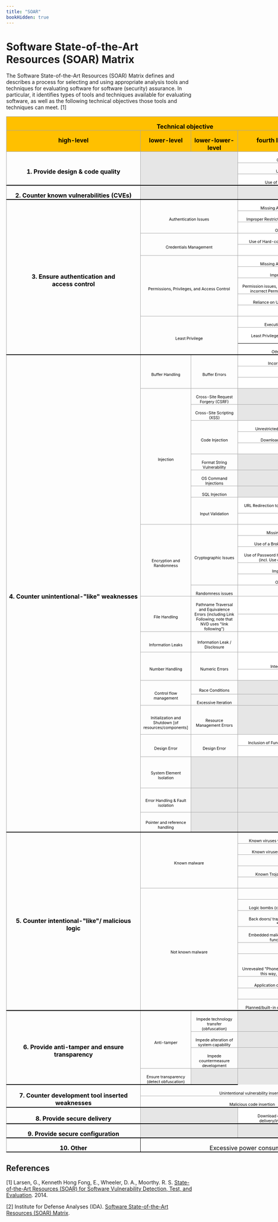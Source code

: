 ```yaml
---
title: "SOAR"
bookHidden: true
---
```

# Software State-of-the-Art Resources (SOAR) Matrix

The Software State-of-the-Art Resources (SOAR) Matrix defines and describes a process for selecting and using appropriate analysis tools and techniques for evaluating software for software (security) assurance. In particular, it identifies types of tools and techniques available for evaluating software, as well as the following technical objectives those tools and techniques can meet. [1]

<div align="center">
        <table class="table table-responsive" style="width:562.35pt;margin-left:-.25pt;border-collapse:collapse">
          <tr style="height:10.75pt">
            <td width=750 colspan=4 valign=top style="width:562.35pt;border:solid #A6A6A6 1.0pt;
border-right:solid windowtext 1.5pt;background:#FFC000;padding:0in 5.4pt 0in 5.4pt;
height:10.75pt">
              <p class=MsoNormal align=center style="margin-bottom:0in;margin-bottom:.0001pt;
text-align:center;line-height:normal"><b><span style="color:black">Technical
                    objective</span></b></p>
            </td>
          </tr>
          <tr style="height:32.35pt">
            <td width=180 valign=top style="width:134.85pt;border:solid #A6A6A6 1.0pt;
border-top:none;background:#FFC000;padding:0in 5.4pt 0in 5.4pt;height:32.35pt">
              <p class=MsoNormal align=center style="margin-bottom:0in;margin-bottom:.0001pt;
text-align:center;line-height:normal"><b><span style="color:black">high-level</span></b></p>
            </td>
            <td width=84 valign=top style="width:63.0pt;border-top:none;border-left:none;
border-bottom:solid #A6A6A6 1.0pt;border-right:solid #A6A6A6 1.0pt;
background:#FFC000;padding:0in 5.4pt 0in 5.4pt;height:32.35pt">
              <p class=MsoNormal align=center style="margin-bottom:0in;margin-bottom:.0001pt;
text-align:center;line-height:normal"><b><span style="color:black">lower-level</span></b></p>
            </td>
            <td width=162 valign=top style="width:121.5pt;border-top:none;border-left:
none;border-bottom:solid #A6A6A6 1.0pt;border-right:solid #A6A6A6 1.0pt;
background:#FFC000;padding:0in 5.4pt 0in 5.4pt;height:32.35pt">
              <p class=MsoNormal align=center style="margin-bottom:0in;margin-bottom:.0001pt;
text-align:center;line-height:normal"><b><span style="color:black">lower-lower-level</span></b></p>
            </td>
            <td width=324 valign=top style="width:243.0pt;border-top:none;border-left:
none;border-bottom:solid #A6A6A6 1.0pt;border-right:solid windowtext 1.5pt;
background:#FFC000;padding:0in 5.4pt 0in 5.4pt;height:32.35pt">
              <p class=MsoNormal align=center style="margin-bottom:0in;margin-bottom:.0001pt;
text-align:center;line-height:normal"><b><span style="color:black">fourth
                    level, based on specific weaknesses)</span></b></p>
            </td>
          </tr>
          <tr style="height:2.5pt">
            <td width=180 rowspan=3 style="width:134.85pt;border-top:none;border-left:
solid #A6A6A6 1.0pt;border-bottom:solid black 1.5pt;border-right:solid #A6A6A6 1.0pt;
padding:0in 5.4pt 0in 5.4pt;height:2.5pt">
              <p class=MsoNormal align=center style="margin-bottom:0in;margin-bottom:.0001pt;
text-align:center;line-height:normal"><b><span style="color:black">1. Provide
                    design &amp; code quality</span></b></p>
            </td>
            <td width=246 colspan=2 rowspan=3 style="width:184.5pt;border-top:none;
border-left:none;border-bottom:solid black 1.5pt;border-right:solid #A6A6A6 1.0pt;
background:#E6E6E6;padding:0in 5.4pt 0in 5.4pt;height:2.5pt"></td>
            <td width=324 valign=bottom style="width:243.0pt;border-top:none;border-left:
none;border-bottom:solid #A6A6A6 1.0pt;border-right:solid windowtext 1.5pt;
background:white;padding:0in 5.4pt 0in 5.4pt;height:2.5pt">
              <p class=MsoNormal align=center style="margin-bottom:0in;margin-bottom:.0001pt;
text-align:center;line-height:normal"><span style="font-size:8.0pt;
color:black">General: Failure to adhere</span></p>
            </td>
          </tr>
          <tr style="height:6.15pt">
            <td width=324 valign=bottom style="width:243.0pt;border-top:none;border-left:
none;border-bottom:solid #A6A6A6 1.0pt;border-right:solid windowtext 1.5pt;
padding:0in 5.4pt 0in 5.4pt;height:6.15pt">
              <p class=MsoNormal align=center style="margin-bottom:0in;margin-bottom:.0001pt;
text-align:center;line-height:normal"><span style="font-size:8.0pt;
color:black">Use of Obsolete Functions</span></p>
            </td>
          </tr>
          <tr style="height:2.5pt">
            <td width=324 valign=bottom style="width:243.0pt;border-top:none;border-left:
none;border-bottom:solid windowtext 1.5pt;border-right:solid windowtext 1.5pt;
background:white;padding:0in 5.4pt 0in 5.4pt;height:2.5pt">
              <p class=MsoNormal align=center style="margin-bottom:0in;margin-bottom:.0001pt;
text-align:center;line-height:normal"><span style="font-size:8.0pt;
color:black">Use of Potentially Dangerous Function</span></p>
            </td>
          </tr>
          <tr style="height:10.65pt">
            <td width=180 style="width:134.85pt;border-top:none;border-left:solid #A6A6A6 1.0pt;
border-bottom:solid windowtext 1.5pt;border-right:solid #A6A6A6 1.0pt;
padding:0in 5.4pt 0in 5.4pt;height:10.65pt">
              <p class=MsoNormal align=center style="margin-bottom:0in;margin-bottom:.0001pt;
text-align:center;line-height:normal"><b><span style="color:black">2. Counter
                    known vulnerabilities (CVEs)</span></b></p>
            </td>
            <td width=246 nowrap colspan=2 valign=bottom style="width:184.5pt;border-top:
none;border-left:none;border-bottom:solid windowtext 1.5pt;border-right:solid #A6A6A6 1.0pt;
background:#E6E6E6;padding:0in 5.4pt 0in 5.4pt;height:10.65pt"></td>
            <td width=324 valign=bottom style="width:243.0pt;border-top:none;border-left:
none;border-bottom:solid windowtext 1.5pt;border-right:solid windowtext 1.5pt;
background:#E6E6E6;padding:0in 5.4pt 0in 5.4pt;height:10.65pt"></td>
          </tr>
          <tr style="height:2.5pt">
            <td width=180 rowspan=13 style="width:134.85pt;border-top:none;border-left:
solid #A6A6A6 1.0pt;border-bottom:solid black 1.5pt;border-right:solid #A6A6A6 1.0pt;
padding:0in 5.4pt 0in 5.4pt;height:2.5pt">
              <p class=MsoNormal align=center style="margin-bottom:0in;margin-bottom:.0001pt;
text-align:center;line-height:normal"><b><span style="color:black">3. Ensure
                    authentication and<br>
                    access control</span></b></p>
            </td>
            <td width=246 colspan=2 rowspan=3 style="width:184.5pt;border-top:none;
border-left:none;border-bottom:solid #A6A6A6 1.0pt;border-right:solid #A6A6A6 1.0pt;
padding:0in 5.4pt 0in 5.4pt;height:2.5pt">
              <p class=MsoNormal align=center style="margin-bottom:0in;margin-bottom:.0001pt;
text-align:center;line-height:normal"><span style="font-size:8.0pt;
color:black">Authentication Issues</span></p>
            </td>
            <td width=324 valign=bottom style="width:243.0pt;border-top:none;border-left:
none;border-bottom:solid #A6A6A6 1.0pt;border-right:solid windowtext 1.5pt;
background:white;padding:0in 5.4pt 0in 5.4pt;height:2.5pt">
              <p class=MsoNormal align=center style="margin-bottom:0in;margin-bottom:.0001pt;
text-align:center;line-height:normal"><span style="font-size:8.0pt;
color:black">Missing Authentication for Critical Function</span></p>
            </td>
          </tr>
          <tr style="height:6.6pt">
            <td width=324 valign=bottom style="width:243.0pt;border-top:none;border-left:
none;border-bottom:solid #A6A6A6 1.0pt;border-right:solid windowtext 1.5pt;
background:white;padding:0in 5.4pt 0in 5.4pt;height:6.6pt">
              <p class=MsoNormal align=center style="margin-bottom:0in;margin-bottom:.0001pt;
text-align:center;line-height:normal"><span style="font-size:8.0pt;
color:black">Improper Restriction of Excessive Authentication Attempts</span></p>
            </td>
          </tr>
          <tr style="height:2.5pt">
            <td width=324 valign=bottom style="width:243.0pt;border-top:none;border-left:
none;border-bottom:solid #A6A6A6 1.0pt;border-right:solid windowtext 1.5pt;
background:white;padding:0in 5.4pt 0in 5.4pt;height:2.5pt">
              <p class=MsoNormal align=center style="margin-bottom:0in;margin-bottom:.0001pt;
text-align:center;line-height:normal"><span style="font-size:8.0pt;
color:black">Other authentication issues</span></p>
            </td>
          </tr>
          <tr style="height:7.5pt">
            <td width=246 colspan=2 rowspan=2 style="width:184.5pt;border-top:none;
border-left:none;border-bottom:solid #A6A6A6 1.0pt;border-right:solid #A6A6A6 1.0pt;
padding:0in 5.4pt 0in 5.4pt;height:7.5pt">
              <p class=MsoNormal align=center style="margin-bottom:0in;margin-bottom:.0001pt;
text-align:center;line-height:normal"><span style="font-size:8.0pt;
color:black">Credentials Management</span></p>
            </td>
            <td width=324 valign=bottom style="width:243.0pt;border-top:none;border-left:
none;border-bottom:solid #A6A6A6 1.0pt;border-right:solid windowtext 1.5pt;
background:white;padding:0in 5.4pt 0in 5.4pt;height:7.5pt">
              <p class=MsoNormal align=center style="margin-bottom:0in;margin-bottom:.0001pt;
text-align:center;line-height:normal"><span style="font-size:8.0pt;
color:black">Use of Hard-coded Credentials (Not put in maliciously)</span></p>
            </td>
          </tr>
          <tr style="height:9.75pt">
            <td width=324 valign=bottom style="width:243.0pt;border-top:none;border-left:
none;border-bottom:solid #A6A6A6 1.0pt;border-right:solid windowtext 1.5pt;
background:white;padding:0in 5.4pt 0in 5.4pt;height:9.75pt">
              <p class=MsoNormal align=center style="margin-bottom:0in;margin-bottom:.0001pt;
text-align:center;line-height:normal"><span style="font-size:8.0pt;
color:black">Other credential issues</span></p>
            </td>
          </tr>
          <tr style="height:3.0pt">
            <td width=246 colspan=2 rowspan=5 style="width:184.5pt;border-top:none;
border-left:none;border-bottom:solid #A6A6A6 1.0pt;border-right:solid #A6A6A6 1.0pt;
padding:0in 5.4pt 0in 5.4pt;height:3.0pt">
              <p class=MsoNormal align=center style="margin-bottom:0in;margin-bottom:.0001pt;
text-align:center;line-height:normal"><span style="font-size:8.0pt;
color:black">Permissions, Privileges, and Access Control</span></p>
            </td>
            <td width=324 valign=bottom style="width:243.0pt;border-top:none;border-left:
none;border-bottom:solid #A6A6A6 1.0pt;border-right:solid windowtext 1.5pt;
background:white;padding:0in 5.4pt 0in 5.4pt;height:3.0pt">
              <p class=MsoNormal align=center style="margin-bottom:0in;margin-bottom:.0001pt;
text-align:center;line-height:normal"><span style="font-size:8.0pt;
color:black">Missing Authorization {Also - design issue}</span></p>
            </td>
          </tr>
          <tr style="height:2.5pt">
            <td width=324 valign=bottom style="width:243.0pt;border-top:none;border-left:
none;border-bottom:solid #A6A6A6 1.0pt;border-right:solid windowtext 1.5pt;
background:white;padding:0in 5.4pt 0in 5.4pt;height:2.5pt">
              <p class=MsoNormal align=center style="margin-bottom:0in;margin-bottom:.0001pt;
text-align:center;line-height:normal"><span style="font-size:8.0pt;
color:black">Improper/Incorrect Authorization</span></p>
            </td>
          </tr>
          <tr style="height:7.5pt">
            <td width=324 valign=bottom style="width:243.0pt;border-top:none;border-left:
none;border-bottom:solid #A6A6A6 1.0pt;border-right:solid windowtext 1.5pt;
background:white;padding:0in 5.4pt 0in 5.4pt;height:7.5pt">
              <p class=MsoNormal align=center style="margin-bottom:0in;margin-bottom:.0001pt;
text-align:center;line-height:normal"><span style="font-size:8.0pt;
color:black">Permission issues, including incorrect default permissions and
                  incorrect Permission Assignment for Critical Resource</span></p>
            </td>
          </tr>
          <tr style="height:2.5pt">
            <td width=324 valign=bottom style="width:243.0pt;border-top:none;border-left:
none;border-bottom:solid #A6A6A6 1.0pt;border-right:solid windowtext 1.5pt;
background:white;padding:0in 5.4pt 0in 5.4pt;height:2.5pt">
              <p class=MsoNormal align=center style="margin-bottom:0in;margin-bottom:.0001pt;
text-align:center;line-height:normal"><span style="font-size:8.0pt;
color:black">Reliance on Untrusted Inputs in a Security Decision</span></p>
            </td>
          </tr>
          <tr style="height:2.5pt">
            <td width=324 valign=bottom style="width:243.0pt;border-top:none;border-left:
none;border-bottom:solid #A6A6A6 1.0pt;border-right:solid windowtext 1.5pt;
background:white;padding:0in 5.4pt 0in 5.4pt;height:2.5pt">
              <p class=MsoNormal align=center style="margin-bottom:0in;margin-bottom:.0001pt;
text-align:center;line-height:normal"><span style="font-size:8.0pt;
color:black">Other failure to enforce</span></p>
            </td>
          </tr>
          <tr style="height:4.35pt">
            <td width=246 colspan=2 rowspan=3 style="width:184.5pt;border-top:none;
border-left:none;border-bottom:solid black 1.5pt;border-right:solid #A6A6A6 1.0pt;
padding:0in 5.4pt 0in 5.4pt;height:4.35pt">
              <p class=MsoNormal align=center style="margin-bottom:0in;margin-bottom:.0001pt;
text-align:center;line-height:normal"><span style="font-size:8.0pt;
color:black">Least Privilege</span></p>
            </td>
            <td width=324 valign=bottom style="width:243.0pt;border-top:none;border-left:
none;border-bottom:solid #A6A6A6 1.0pt;border-right:solid windowtext 1.5pt;
background:white;padding:0in 5.4pt 0in 5.4pt;height:4.35pt">
              <p class=MsoNormal align=center style="margin-bottom:0in;margin-bottom:.0001pt;
text-align:center;line-height:normal"><span style="font-size:8.0pt;
color:black">Execution with Unnecessary Privileges</span></p>
            </td>
          </tr>
          <tr style="height:6.15pt">
            <td width=324 valign=bottom style="width:243.0pt;border-top:none;border-left:
none;border-bottom:solid windowtext 1.0pt;border-right:solid windowtext 1.5pt;
background:white;padding:0in 5.4pt 0in 5.4pt;height:6.15pt">
              <p class=MsoNormal align=center style="margin-bottom:0in;margin-bottom:.0001pt;
text-align:center;line-height:normal"><span style="font-size:8.0pt;
color:black">Least Privilege violation [in implementation, including
                  grandfathering]</span></p>
            </td>
          </tr>
          <tr style="height:12.0pt">
            <td width=324 valign=bottom style="width:243.0pt;border-top:none;border-left:
none;border-bottom:solid windowtext 1.5pt;border-right:solid windowtext 1.5pt;
background:white;padding:0in 5.4pt 0in 5.4pt;height:12.0pt">
              <p class=MsoNormal align=center style="margin-bottom:0in;margin-bottom:.0001pt;
text-align:center;line-height:normal"><span style="font-size:8.0pt;
color:black">Other privilege/sandbox issues</span></p>
            </td>
          </tr>
          <tr style="height:12.9pt">
            <td width=180 nowrap rowspan=32 style="width:134.85pt;border-top:none;
border-left:solid #A6A6A6 1.0pt;border-bottom:solid black 1.5pt;border-right:
solid #A6A6A6 1.0pt;padding:0in 5.4pt 0in 5.4pt;height:12.9pt">
              <p class=MsoNormal align=center style="margin-bottom:0in;margin-bottom:.0001pt;
text-align:center;line-height:normal"><b><span style="color:black">4. Counter
                    unintentional-"like" weaknesses</span></b></p>
            </td>
            <td width=84 rowspan=3 style="width:63.0pt;border-top:none;border-left:none;
border-bottom:solid #A6A6A6 1.0pt;border-right:solid #A6A6A6 1.0pt;
padding:0in 5.4pt 0in 5.4pt;height:12.9pt">
              <p class=MsoNormal align=center style="margin-bottom:0in;margin-bottom:.0001pt;
text-align:center;line-height:normal"><span style="font-size:8.0pt;
color:black">Buffer Handling</span></p>
            </td>
            <td width=162 rowspan=3 style="width:121.5pt;border-top:none;border-left:
none;border-bottom:solid #A6A6A6 1.0pt;border-right:solid #A6A6A6 1.0pt;
padding:0in 5.4pt 0in 5.4pt;height:12.9pt">
              <p class=MsoNormal align=center style="margin-bottom:0in;margin-bottom:.0001pt;
text-align:center;line-height:normal"><span style="font-size:8.0pt;
color:black">Buffer Errors</span></p>
            </td>
            <td width=324 valign=bottom style="width:243.0pt;border-top:none;border-left:
none;border-bottom:solid #A6A6A6 1.0pt;border-right:solid windowtext 1.5pt;
background:white;padding:0in 5.4pt 0in 5.4pt;height:12.9pt">
              <p class=MsoNormal align=center style="margin-bottom:0in;margin-bottom:.0001pt;
text-align:center;line-height:normal"><span style="font-size:8.0pt;
color:black">Incorrect Calculation of Buffer Size</span></p>
            </td>
          </tr>
          <tr style="height:12.0pt">
            <td width=324 valign=bottom style="width:243.0pt;border-top:none;border-left:
none;border-bottom:solid #A6A6A6 1.0pt;border-right:solid windowtext 1.5pt;
background:white;padding:0in 5.4pt 0in 5.4pt;height:12.0pt">
              <p class=MsoNormal align=center style="margin-bottom:0in;margin-bottom:.0001pt;
text-align:center;line-height:normal"><span style="font-size:8.0pt;
color:black">Classic Buffer Overflow</span></p>
            </td>
          </tr>
          <tr style="height:7.5pt">
            <td width=324 valign=bottom style="width:243.0pt;border-top:none;border-left:
none;border-bottom:solid #A6A6A6 1.0pt;border-right:solid windowtext 1.5pt;
background:white;padding:0in 5.4pt 0in 5.4pt;height:7.5pt">
              <p class=MsoNormal align=center style="margin-bottom:0in;margin-bottom:.0001pt;
text-align:center;line-height:normal"><span style="font-size:8.0pt;
color:black">Other</span></p>
            </td>
          </tr>
          <tr style="height:7.5pt">
            <td width=84 rowspan=10 style="width:63.0pt;border-top:none;border-left:none;
border-bottom:solid #A6A6A6 1.0pt;border-right:solid #A6A6A6 1.0pt;
padding:0in 5.4pt 0in 5.4pt;height:7.5pt">
              <p class=MsoNormal align=center style="margin-bottom:0in;margin-bottom:.0001pt;
text-align:center;line-height:normal"><span style="font-size:8.0pt;
color:black">Injection</span></p>
            </td>
            <td width=162 style="width:121.5pt;border-top:none;border-left:none;
border-bottom:solid #A6A6A6 1.0pt;border-right:solid #A6A6A6 1.0pt;
padding:0in 5.4pt 0in 5.4pt;height:7.5pt">
              <p class=MsoNormal align=center style="margin-bottom:0in;margin-bottom:.0001pt;
text-align:center;line-height:normal"><span style="font-size:8.0pt;
color:black">Cross-Site Request Forgery (CSRF)</span></p>
            </td>
            <td width=324 valign=bottom style="width:243.0pt;border-top:none;border-left:
none;border-bottom:solid #A6A6A6 1.0pt;border-right:solid windowtext 1.5pt;
background:#E6E6E6;padding:0in 5.4pt 0in 5.4pt;height:7.5pt"></td>
          </tr>
          <tr style="height:2.5pt">
            <td width=162 style="width:121.5pt;border-top:none;border-left:none;
border-bottom:solid #A6A6A6 1.0pt;border-right:solid #A6A6A6 1.0pt;
padding:0in 5.4pt 0in 5.4pt;height:2.5pt">
              <p class=MsoNormal align=center style="margin-bottom:0in;margin-bottom:.0001pt;
text-align:center;line-height:normal"><span style="font-size:8.0pt;
color:black">Cross-Site Scripting (XSS)</span></p>
            </td>
            <td width=324 valign=bottom style="width:243.0pt;border-top:none;border-left:
none;border-bottom:solid #A6A6A6 1.0pt;border-right:solid windowtext 1.5pt;
background:#E6E6E6;padding:0in 5.4pt 0in 5.4pt;height:2.5pt"></td>
          </tr>
          <tr style="height:2.5pt">
            <td width=162 rowspan=3 style="width:121.5pt;border-top:none;border-left:
none;border-bottom:solid #A6A6A6 1.0pt;border-right:solid #A6A6A6 1.0pt;
padding:0in 5.4pt 0in 5.4pt;height:2.5pt">
              <p class=MsoNormal align=center style="margin-bottom:0in;margin-bottom:.0001pt;
text-align:center;line-height:normal"><span style="font-size:8.0pt;
color:black">Code Injection</span></p>
            </td>
            <td width=324 valign=bottom style="width:243.0pt;border-top:none;border-left:
none;border-bottom:solid #A6A6A6 1.0pt;border-right:solid windowtext 1.5pt;
background:white;padding:0in 5.4pt 0in 5.4pt;height:2.5pt">
              <p class=MsoNormal align=center style="margin-bottom:0in;margin-bottom:.0001pt;
text-align:center;line-height:normal"><span style="font-size:8.0pt;
color:black">Unrestricted Upload of File with Dangerous Type</span></p>
            </td>
          </tr>
          <tr style="height:12.0pt">
            <td width=324 valign=bottom style="width:243.0pt;border-top:none;border-left:
none;border-bottom:solid #A6A6A6 1.0pt;border-right:solid windowtext 1.5pt;
background:white;padding:0in 5.4pt 0in 5.4pt;height:12.0pt">
              <p class=MsoNormal align=center style="margin-bottom:0in;margin-bottom:.0001pt;
text-align:center;line-height:normal"><span style="font-size:8.0pt;
color:black">Download of Code Without Integrity Check</span></p>
            </td>
          </tr>
          <tr style="height:2.5pt">
            <td width=324 valign=bottom style="width:243.0pt;border-top:none;border-left:
none;border-bottom:solid #A6A6A6 1.0pt;border-right:solid windowtext 1.5pt;
background:white;padding:0in 5.4pt 0in 5.4pt;height:2.5pt">
              <p class=MsoNormal align=center style="margin-bottom:0in;margin-bottom:.0001pt;
text-align:center;line-height:normal"><span style="font-size:8.0pt;
color:black">Other code injection</span></p>
            </td>
          </tr>
          <tr style="height:2.5pt">
            <td width=162 style="width:121.5pt;border-top:none;border-left:none;
border-bottom:solid #A6A6A6 1.0pt;border-right:solid #A6A6A6 1.0pt;
padding:0in 5.4pt 0in 5.4pt;height:2.5pt">
              <p class=MsoNormal align=center style="margin-bottom:0in;margin-bottom:.0001pt;
text-align:center;line-height:normal"><span style="font-size:8.0pt;
color:black">Format String Vulnerability</span></p>
            </td>
            <td width=324 valign=bottom style="width:243.0pt;border-top:none;border-left:
none;border-bottom:solid #A6A6A6 1.0pt;border-right:solid windowtext 1.5pt;
background:#E6E6E6;padding:0in 5.4pt 0in 5.4pt;height:2.5pt"></td>
          </tr>
          <tr style="height:2.5pt">
            <td width=162 style="width:121.5pt;border-top:none;border-left:none;
border-bottom:solid #A6A6A6 1.0pt;border-right:solid #A6A6A6 1.0pt;
padding:0in 5.4pt 0in 5.4pt;height:2.5pt">
              <p class=MsoNormal align=center style="margin-bottom:0in;margin-bottom:.0001pt;
text-align:center;line-height:normal"><span style="font-size:8.0pt;
color:black">OS Command Injections</span></p>
            </td>
            <td width=324 valign=bottom style="width:243.0pt;border-top:none;border-left:
none;border-bottom:solid #A6A6A6 1.0pt;border-right:solid windowtext 1.5pt;
background:#E6E6E6;padding:0in 5.4pt 0in 5.4pt;height:2.5pt"></td>
          </tr>
          <tr style="height:2.5pt">
            <td width=162 style="width:121.5pt;border-top:none;border-left:none;
border-bottom:solid #A6A6A6 1.0pt;border-right:solid #A6A6A6 1.0pt;
padding:0in 5.4pt 0in 5.4pt;height:2.5pt">
              <p class=MsoNormal align=center style="margin-bottom:0in;margin-bottom:.0001pt;
text-align:center;line-height:normal"><span style="font-size:8.0pt;
color:black">SQL Injection</span></p>
            </td>
            <td width=324 valign=bottom style="width:243.0pt;border-top:none;border-left:
none;border-bottom:solid #A6A6A6 1.0pt;border-right:solid windowtext 1.5pt;
background:#E6E6E6;padding:0in 5.4pt 0in 5.4pt;height:2.5pt"></td>
          </tr>
          <tr style="height:7.5pt">
            <td width=162 rowspan=2 style="width:121.5pt;border-top:none;border-left:
none;border-bottom:solid #A6A6A6 1.0pt;border-right:solid #A6A6A6 1.0pt;
padding:0in 5.4pt 0in 5.4pt;height:7.5pt">
              <p class=MsoNormal align=center style="margin-bottom:0in;margin-bottom:.0001pt;
text-align:center;line-height:normal"><span style="font-size:8.0pt;
color:black">Input Validation</span></p>
            </td>
            <td width=324 valign=bottom style="width:243.0pt;border-top:none;border-left:
none;border-bottom:solid #A6A6A6 1.0pt;border-right:solid windowtext 1.5pt;
background:white;padding:0in 5.4pt 0in 5.4pt;height:7.5pt">
              <p class=MsoNormal align=center style="margin-bottom:0in;margin-bottom:.0001pt;
text-align:center;line-height:normal"><span style="font-size:8.0pt;
color:black">URL Redirection to Untrusted Site ("Open Redirect") [child of
                  CWE-20]</span></p>
            </td>
          </tr>
          <tr style="height:8.4pt">
            <td width=324 valign=bottom style="width:243.0pt;border-top:none;border-left:
none;border-bottom:solid #A6A6A6 1.0pt;border-right:solid windowtext 1.5pt;
background:white;padding:0in 5.4pt 0in 5.4pt;height:8.4pt">
              <p class=MsoNormal align=center style="margin-bottom:0in;margin-bottom:.0001pt;
text-align:center;line-height:normal"><span style="font-size:8.0pt;
color:black">Other input validation</span></p>
            </td>
          </tr>
          <tr style="height:2.5pt">
            <td width=84 rowspan=6 style="width:63.0pt;border-top:none;border-left:none;
border-bottom:solid #A6A6A6 1.0pt;border-right:solid #A6A6A6 1.0pt;
padding:0in 5.4pt 0in 5.4pt;height:2.5pt">
              <p class=MsoNormal align=center style="margin-bottom:0in;margin-bottom:.0001pt;
text-align:center;line-height:normal"><span style="font-size:8.0pt;
color:black">Encryption and Randomness</span></p>
            </td>
            <td width=162 rowspan=5 style="width:121.5pt;border-top:none;border-left:
none;border-bottom:solid #A6A6A6 1.0pt;border-right:solid #A6A6A6 1.0pt;
padding:0in 5.4pt 0in 5.4pt;height:2.5pt">
              <p class=MsoNormal align=center style="margin-bottom:0in;margin-bottom:.0001pt;
text-align:center;line-height:normal"><span style="font-size:8.0pt;
color:black">Cryptographic Issues</span></p>
            </td>
            <td width=324 valign=bottom style="width:243.0pt;border-top:none;border-left:
none;border-bottom:solid #A6A6A6 1.0pt;border-right:solid windowtext 1.5pt;
background:white;padding:0in 5.4pt 0in 5.4pt;height:2.5pt">
              <p class=MsoNormal align=center style="margin-bottom:0in;margin-bottom:.0001pt;
text-align:center;line-height:normal"><span style="font-size:8.0pt;
color:black">Missing Encryption of Sensitive Data</span></p>
            </td>
          </tr>
          <tr style="height:7.5pt">
            <td width=324 valign=bottom style="width:243.0pt;border-top:none;border-left:
none;border-bottom:solid #A6A6A6 1.0pt;border-right:solid windowtext 1.5pt;
background:white;padding:0in 5.4pt 0in 5.4pt;height:7.5pt">
              <p class=MsoNormal align=center style="margin-bottom:0in;margin-bottom:.0001pt;
text-align:center;line-height:normal"><span style="font-size:8.0pt;
color:black">Use of a Broken or Risky Cryptographic Algorithm</span></p>
            </td>
          </tr>
          <tr style="height:17.85pt">
            <td width=324 valign=bottom style="width:243.0pt;border-top:none;border-left:
none;border-bottom:solid #A6A6A6 1.0pt;border-right:solid windowtext 1.5pt;
background:white;padding:0in 5.4pt 0in 5.4pt;height:17.85pt">
              <p class=MsoNormal align=center style="margin-bottom:0in;margin-bottom:.0001pt;
text-align:center;line-height:normal"><span style="font-size:8.0pt;
color:black">Use of Password Hash With Insufficient Computational Effort
                  (incl. Use of a One-Way Hash without a Salt)</span></p>
            </td>
          </tr>
          <tr style="height:2.5pt">
            <td width=324 valign=bottom style="width:243.0pt;border-top:none;border-left:
none;border-bottom:solid #A6A6A6 1.0pt;border-right:solid windowtext 1.5pt;
background:white;padding:0in 5.4pt 0in 5.4pt;height:2.5pt">
              <p class=MsoNormal align=center style="margin-bottom:0in;margin-bottom:.0001pt;
text-align:center;line-height:normal"><span style="font-size:8.0pt;
color:black">Improper Certificate Validation</span></p>
            </td>
          </tr>
          <tr style="height:2.5pt">
            <td width=324 valign=bottom style="width:243.0pt;border-top:none;border-left:
none;border-bottom:solid #A6A6A6 1.0pt;border-right:solid windowtext 1.5pt;
background:white;padding:0in 5.4pt 0in 5.4pt;height:2.5pt">
              <p class=MsoNormal align=center style="margin-bottom:0in;margin-bottom:.0001pt;
text-align:center;line-height:normal"><span style="font-size:8.0pt;
color:black">Other cryptographic issues</span></p>
            </td>
          </tr>
          <tr style="height:4.35pt">
            <td width=162 style="width:121.5pt;border-top:none;border-left:none;
border-bottom:solid #A6A6A6 1.0pt;border-right:solid #A6A6A6 1.0pt;
padding:0in 5.4pt 0in 5.4pt;height:4.35pt">
              <p class=MsoNormal align=center style="margin-bottom:0in;margin-bottom:.0001pt;
text-align:center;line-height:normal"><span style="font-size:8.0pt;
color:black">Randomness issues</span></p>
            </td>
            <td width=324 nowrap valign=bottom style="width:243.0pt;border:none;
border-right:solid windowtext 1.5pt;padding:0in 5.4pt 0in 5.4pt;height:4.35pt"></td>
          </tr>
          <tr style="height:6.15pt">
            <td width=84 rowspan=2 style="width:63.0pt;border-top:none;border-left:none;
border-bottom:solid #A6A6A6 1.0pt;border-right:solid #A6A6A6 1.0pt;
padding:0in 5.4pt 0in 5.4pt;height:6.15pt">
              <p class=MsoNormal align=center style="margin-bottom:0in;margin-bottom:.0001pt;
text-align:center;line-height:normal"><span style="font-size:8.0pt;
color:black">File Handling</span></p>
            </td>
            <td width=162 rowspan=2 style="width:121.5pt;border-top:none;border-left:
none;border-bottom:solid #A6A6A6 1.0pt;border-right:solid #A6A6A6 1.0pt;
padding:0in 5.4pt 0in 5.4pt;height:6.15pt">
              <p class=MsoNormal align=center style="margin-bottom:0in;margin-bottom:.0001pt;
text-align:center;line-height:normal"><span style="font-size:8.0pt;
color:black">Pathname Traversal and Equivalence Errors (including Link
                  Following; note that NVD uses &quot;link following&quot;)</span></p>
            </td>
            <td width=324 valign=bottom style="width:243.0pt;border-top:solid #A6A6A6 1.0pt;
border-left:none;border-bottom:solid #A6A6A6 1.0pt;border-right:solid windowtext 1.5pt;
background:white;padding:0in 5.4pt 0in 5.4pt;height:6.15pt">
              <p class=MsoNormal align=center style="margin-bottom:0in;margin-bottom:.0001pt;
text-align:center;line-height:normal"><span style="font-size:8.0pt;
color:black">Path Traversal</span></p>
            </td>
          </tr>
          <tr style="height:9.75pt">
            <td width=324 valign=bottom style="width:243.0pt;border-top:none;border-left:
none;border-bottom:solid #A6A6A6 1.0pt;border-right:solid windowtext 1.5pt;
background:white;padding:0in 5.4pt 0in 5.4pt;height:9.75pt">
              <p class=MsoNormal align=center style="margin-bottom:0in;margin-bottom:.0001pt;
text-align:center;line-height:normal"><span style="font-size:8.0pt;
color:black">Other</span></p>
            </td>
          </tr>
          <tr style="height:41.25pt">
            <td width=84 style="width:63.0pt;border-top:none;border-left:none;border-bottom:
solid #A6A6A6 1.0pt;border-right:solid #A6A6A6 1.0pt;padding:0in 5.4pt 0in 5.4pt;
height:41.25pt">
              <p class=MsoNormal align=center style="margin-bottom:0in;margin-bottom:.0001pt;
text-align:center;line-height:normal"><span style="font-size:8.0pt;
color:black">Information Leaks</span></p>
            </td>
            <td width=162 style="width:121.5pt;border-top:none;border-left:none;
border-bottom:solid #A6A6A6 1.0pt;border-right:solid #A6A6A6 1.0pt;
padding:0in 5.4pt 0in 5.4pt;height:41.25pt">
              <p class=MsoNormal align=center style="margin-bottom:0in;margin-bottom:.0001pt;
text-align:center;line-height:normal"><span style="font-size:8.0pt;
color:black">Information Leak / Disclosure</span></p>
            </td>
            <td width=324 valign=bottom style="width:243.0pt;border-top:none;border-left:
none;border-bottom:solid #A6A6A6 1.0pt;border-right:solid windowtext 1.5pt;
background:white;padding:0in 5.4pt 0in 5.4pt;height:41.25pt"></td>
          </tr>
          <tr style="height:34.5pt">
            <td width=84 rowspan=2 style="width:63.0pt;border-top:none;border-left:none;
border-bottom:solid #A6A6A6 1.0pt;border-right:solid #A6A6A6 1.0pt;
padding:0in 5.4pt 0in 5.4pt;height:34.5pt">
              <p class=MsoNormal align=center style="margin-bottom:0in;margin-bottom:.0001pt;
text-align:center;line-height:normal"><span style="font-size:8.0pt;
color:black">Number Handling</span></p>
            </td>
            <td width=162 rowspan=2 style="width:121.5pt;border-top:none;border-left:
none;border-bottom:solid #A6A6A6 1.0pt;border-right:solid #A6A6A6 1.0pt;
padding:0in 5.4pt 0in 5.4pt;height:34.5pt">
              <p class=MsoNormal align=center style="margin-bottom:0in;margin-bottom:.0001pt;
text-align:center;line-height:normal"><span style="font-size:8.0pt;
color:black">Numeric Errors</span></p>
            </td>
            <td width=324 valign=bottom style="width:243.0pt;border-top:none;border-left:
none;border-bottom:solid #A6A6A6 1.0pt;border-right:solid windowtext 1.5pt;
background:white;padding:0in 5.4pt 0in 5.4pt;height:34.5pt">
              <p class=MsoNormal align=center style="margin-bottom:0in;margin-bottom:.0001pt;
text-align:center;line-height:normal"><span style="font-size:8.0pt;
color:black">Integer Overflow or Wraparound</span></p>
            </td>
          </tr>
          <tr style="height:2.5pt">
            <td width=324 valign=bottom style="width:243.0pt;border-top:none;border-left:
none;border-bottom:solid #A6A6A6 1.0pt;border-right:solid windowtext 1.5pt;
background:white;padding:0in 5.4pt 0in 5.4pt;height:2.5pt">
              <p class=MsoNormal align=center style="margin-bottom:0in;margin-bottom:.0001pt;
text-align:center;line-height:normal"><span style="font-size:8.0pt;
color:black">Other</span></p>
            </td>
          </tr>
          <tr style="height:27.75pt">
            <td width=84 rowspan=2 style="width:63.0pt;border-top:none;border-left:none;
border-bottom:solid #A6A6A6 1.0pt;border-right:solid #A6A6A6 1.0pt;
padding:0in 5.4pt 0in 5.4pt;height:27.75pt">
              <p class=MsoNormal align=center style="margin-bottom:0in;margin-bottom:.0001pt;
text-align:center;line-height:normal"><span style="font-size:8.0pt;
color:black">Control flow management</span></p>
            </td>
            <td width=162 style="width:121.5pt;border-top:none;border-left:none;
border-bottom:solid #A6A6A6 1.0pt;border-right:solid #A6A6A6 1.0pt;
padding:0in 5.4pt 0in 5.4pt;height:27.75pt">
              <p class=MsoNormal align=center style="margin-bottom:0in;margin-bottom:.0001pt;
text-align:center;line-height:normal"><span style="font-size:8.0pt;
color:black">Race Conditions</span></p>
            </td>
            <td width=324 valign=bottom style="width:243.0pt;border-top:none;border-left:
none;border-bottom:solid #A6A6A6 1.0pt;border-right:solid windowtext 1.5pt;
background:#E6E6E6;padding:0in 5.4pt 0in 5.4pt;height:27.75pt"></td>
          </tr>
          <tr style="height:2.5pt">
            <td width=162 style="width:121.5pt;border-top:none;border-left:none;
border-bottom:solid #A6A6A6 1.0pt;border-right:solid #A6A6A6 1.0pt;
padding:0in 5.4pt 0in 5.4pt;height:2.5pt">
              <p class=MsoNormal align=center style="margin-bottom:0in;margin-bottom:.0001pt;
text-align:center;line-height:normal"><span style="font-size:8.0pt;
color:black">Excessive Iteration</span></p>
            </td>
            <td width=324 valign=bottom style="width:243.0pt;border-top:none;border-left:
none;border-bottom:solid #A6A6A6 1.0pt;border-right:solid windowtext 1.5pt;
background:#E6E6E6;padding:0in 5.4pt 0in 5.4pt;height:2.5pt"></td>
          </tr>
          <tr style="height:58.35pt">
            <td width=84 style="width:63.0pt;border-top:none;border-left:none;border-bottom:
solid #A6A6A6 1.0pt;border-right:solid #A6A6A6 1.0pt;padding:0in 5.4pt 0in 5.4pt;
height:58.35pt">
              <p class=MsoNormal align=center style="margin-bottom:0in;margin-bottom:.0001pt;
text-align:center;line-height:normal"><span style="font-size:8.0pt;
color:black">Initialization and Shutdown [of resources/components]</span></p>
            </td>
            <td width=162 style="width:121.5pt;border-top:none;border-left:none;
border-bottom:solid #A6A6A6 1.0pt;border-right:solid #A6A6A6 1.0pt;
padding:0in 5.4pt 0in 5.4pt;height:58.35pt">
              <p class=MsoNormal align=center style="margin-bottom:0in;margin-bottom:.0001pt;
text-align:center;line-height:normal"><span style="font-size:8.0pt;
color:black">Resource Management Errors</span></p>
            </td>
            <td width=324 valign=bottom style="width:243.0pt;border-top:none;border-left:
none;border-bottom:solid #A6A6A6 1.0pt;border-right:solid windowtext 1.5pt;
background:#E6E6E6;padding:0in 5.4pt 0in 5.4pt;height:58.35pt"></td>
          </tr>
          <tr style="height:12.9pt">
            <td width=84 rowspan=2 style="width:63.0pt;border-top:none;border-left:none;
border-bottom:solid #A6A6A6 1.0pt;border-right:solid #A6A6A6 1.0pt;
padding:0in 5.4pt 0in 5.4pt;height:12.9pt">
              <p class=MsoNormal align=center style="margin-bottom:0in;margin-bottom:.0001pt;
text-align:center;line-height:normal"><span style="font-size:8.0pt;
color:black">Design Error</span></p>
            </td>
            <td width=162 rowspan=2 style="width:121.5pt;border-top:none;border-left:
none;border-bottom:solid #A6A6A6 1.0pt;border-right:solid #A6A6A6 1.0pt;
padding:0in 5.4pt 0in 5.4pt;height:12.9pt">
              <p class=MsoNormal align=center style="margin-bottom:0in;margin-bottom:.0001pt;
text-align:center;line-height:normal"><span style="font-size:8.0pt;
color:black">Design Error</span></p>
            </td>
            <td width=324 valign=bottom style="width:243.0pt;border-top:none;border-left:
none;border-bottom:solid #A6A6A6 1.0pt;border-right:solid windowtext 1.5pt;
background:white;padding:0in 5.4pt 0in 5.4pt;height:12.9pt">
              <p class=MsoNormal align=center style="margin-bottom:0in;margin-bottom:.0001pt;
text-align:center;line-height:normal"><span style="font-size:8.0pt;
color:black">Inclusion of Functionality from Untrusted Control Sphere</span></p>
            </td>
          </tr>
          <tr style="height:8.4pt">
            <td width=324 valign=bottom style="width:243.0pt;border-top:none;border-left:
none;border-bottom:solid #A6A6A6 1.0pt;border-right:solid windowtext 1.5pt;
background:white;padding:0in 5.4pt 0in 5.4pt;height:8.4pt">
              <p class=MsoNormal align=center style="margin-bottom:0in;margin-bottom:.0001pt;
text-align:center;line-height:normal"><span style="font-size:8.0pt;
color:black">Other design errors</span></p>
            </td>
          </tr>
          <tr style="height:63.0pt">
            <td width=84 style="width:63.0pt;border-top:none;border-left:none;border-bottom:
solid #A6A6A6 1.0pt;border-right:solid #A6A6A6 1.0pt;padding:0in 5.4pt 0in 5.4pt;
height:63.0pt">
              <p class=MsoNormal align=center style="margin-bottom:0in;margin-bottom:.0001pt;
text-align:center;line-height:normal"><span style="font-size:8.0pt;
color:black">System Element Isolation</span></p>
            </td>
            <td width=162 style="width:121.5pt;border-top:none;border-left:none;
border-bottom:solid #A6A6A6 1.0pt;border-right:solid #A6A6A6 1.0pt;
background:#E6E6E6;padding:0in 5.4pt 0in 5.4pt;height:63.0pt"></td>
            <td width=324 valign=bottom style="width:243.0pt;border-top:none;border-left:
none;border-bottom:solid #A6A6A6 1.0pt;border-right:solid windowtext 1.5pt;
background:#E6E6E6;padding:0in 5.4pt 0in 5.4pt;height:63.0pt"></td>
          </tr>
          <tr style="height:48.4pt">
            <td width=84 style="width:63.0pt;border-top:none;border-left:none;border-bottom:
solid #A6A6A6 1.0pt;border-right:solid #A6A6A6 1.0pt;padding:0in 5.4pt 0in 5.4pt;
height:48.4pt">
              <p class=MsoNormal align=center style="margin-bottom:0in;margin-bottom:.0001pt;
text-align:center;line-height:normal"><span style="font-size:8.0pt;
color:black">Error Handling &amp; Fault isolation</span></p>
            </td>
            <td width=162 valign=bottom style="width:121.5pt;border-top:none;border-left:
none;border-bottom:solid #A6A6A6 1.0pt;border-right:solid #A6A6A6 1.0pt;
background:#E6E6E6;padding:0in 5.4pt 0in 5.4pt;height:48.4pt"></td>
            <td width=324 valign=bottom style="width:243.0pt;border-top:none;border-left:
none;border-bottom:solid #A6A6A6 1.0pt;border-right:solid windowtext 1.5pt;
background:#E6E6E6;padding:0in 5.4pt 0in 5.4pt;height:48.4pt"></td>
          </tr>
          <tr style="height:40.5pt">
            <td width=84 style="width:63.0pt;border-top:none;border-left:none;border-bottom:
solid windowtext 1.5pt;border-right:solid #A6A6A6 1.0pt;padding:0in 5.4pt 0in 5.4pt;
height:40.5pt">
              <p class=MsoNormal align=center style="margin-bottom:0in;margin-bottom:.0001pt;
text-align:center;line-height:normal"><span style="font-size:8.0pt;
color:black">Pointer and reference handling</span></p>
            </td>
            <td width=162 valign=bottom style="width:121.5pt;border-top:none;border-left:
none;border-bottom:solid windowtext 1.5pt;border-right:solid #A6A6A6 1.0pt;
background:#E6E6E6;padding:0in 5.4pt 0in 5.4pt;height:40.5pt"></td>
            <td width=324 valign=bottom style="width:243.0pt;border-top:none;border-left:
none;border-bottom:solid windowtext 1.5pt;border-right:solid windowtext 1.5pt;
background:#E6E6E6;padding:0in 5.4pt 0in 5.4pt;height:40.5pt"></td>
          </tr>
          <tr style="height:2.5pt">
            <td width=180 rowspan=14 style="width:134.85pt;border-top:none;border-left:
solid #A6A6A6 1.0pt;border-bottom:solid black 1.5pt;border-right:solid #A6A6A6 1.0pt;
padding:0in 5.4pt 0in 5.4pt;height:2.5pt">
              <p class=MsoNormal align=center style="margin-bottom:0in;margin-bottom:.0001pt;
text-align:center;line-height:normal"><b><span style="color:black">5. Counter
                    intentional-&quot;like&quot;/ malicious logic</span></b></p>
            </td>
            <td width=246 colspan=2 rowspan=5 style="width:184.5pt;border-top:none;
border-left:none;border-bottom:solid #A6A6A6 1.0pt;border-right:solid #A6A6A6 1.0pt;
padding:0in 5.4pt 0in 5.4pt;height:2.5pt">
              <p class=MsoNormal align=center style="margin-bottom:0in;margin-bottom:.0001pt;
text-align:center;line-height:normal"><span style="font-size:8.0pt;
color:black">Known malware</span></p>
            </td>
            <td width=324 valign=top style="width:243.0pt;border-top:none;border-left:
none;border-bottom:solid #A6A6A6 1.0pt;border-right:solid windowtext 1.5pt;
padding:0in 5.4pt 0in 5.4pt;height:2.5pt">
              <p class=MsoNormal align=center style="margin-bottom:0in;margin-bottom:.0001pt;
text-align:center;line-height:normal"><span style="font-size:8.0pt;
color:black">Known viruses without polymorphic/metamorphic code</span></p>
            </td>
          </tr>
          <tr style="height:2.5pt">
            <td width=324 valign=bottom style="width:243.0pt;border-top:none;border-left:
none;border-bottom:solid #A6A6A6 1.0pt;border-right:solid windowtext 1.5pt;
padding:0in 5.4pt 0in 5.4pt;height:2.5pt">
              <p class=MsoNormal align=center style="margin-bottom:0in;margin-bottom:.0001pt;
text-align:center;line-height:normal"><span style="font-size:8.0pt;
color:black">Known viruses with polymorphic/metamorphic code</span></p>
            </td>
          </tr>
          <tr style="height:2.5pt">
            <td width=324 valign=bottom style="width:243.0pt;border-top:none;border-left:
none;border-bottom:solid #A6A6A6 1.0pt;border-right:solid windowtext 1.5pt;
padding:0in 5.4pt 0in 5.4pt;height:2.5pt">
              <p class=MsoNormal align=center style="margin-bottom:0in;margin-bottom:.0001pt;
text-align:center;line-height:normal"><span style="font-size:8.0pt;
color:black">Known Worms</span></p>
            </td>
          </tr>
          <tr style="height:2.5pt">
            <td width=324 valign=bottom style="width:243.0pt;border-top:none;border-left:
none;border-bottom:solid #A6A6A6 1.0pt;border-right:solid windowtext 1.5pt;
padding:0in 5.4pt 0in 5.4pt;height:2.5pt">
              <p class=MsoNormal align=center style="margin-bottom:0in;margin-bottom:.0001pt;
text-align:center;line-height:normal"><span style="font-size:8.0pt;
color:black">Known Trojan horses (rootkits, key loggers, etc.)</span></p>
            </td>
          </tr>
          <tr style="height:2.5pt">
            <td width=324 valign=bottom style="width:243.0pt;border-top:none;border-left:
none;border-bottom:solid #A6A6A6 1.0pt;border-right:solid windowtext 1.5pt;
padding:0in 5.4pt 0in 5.4pt;height:2.5pt">
              <p class=MsoNormal align=center style="margin-bottom:0in;margin-bottom:.0001pt;
text-align:center;line-height:normal"><span style="font-size:8.0pt;
color:black">Other</span></p>
            </td>
          </tr>
          <tr style="height:2.5pt">
            <td width=246 colspan=2 rowspan=9 style="width:184.5pt;border-top:none;
border-left:none;border-bottom:solid black 1.5pt;border-right:solid #A6A6A6 1.0pt;
padding:0in 5.4pt 0in 5.4pt;height:2.5pt">
              <p class=MsoNormal align=center style="margin-bottom:0in;margin-bottom:.0001pt;
text-align:center;line-height:normal"><span style="font-size:8.0pt;
color:black">Not known malware</span></p>
            </td>
            <td width=324 valign=bottom style="width:243.0pt;border-top:none;border-left:
none;border-bottom:solid #A6A6A6 1.0pt;border-right:solid windowtext 1.5pt;
padding:0in 5.4pt 0in 5.4pt;height:2.5pt">
              <p class=MsoNormal align=center style="margin-bottom:0in;margin-bottom:.0001pt;
text-align:center;line-height:normal"><span style="font-size:8.0pt;
color:black">Time bombs</span></p>
            </td>
          </tr>
          <tr style="height:7.5pt">
            <td width=324 valign=bottom style="width:243.0pt;border-top:none;border-left:
none;border-bottom:solid #A6A6A6 1.0pt;border-right:solid windowtext 1.5pt;
padding:0in 5.4pt 0in 5.4pt;height:7.5pt">
              <p class=MsoNormal align=center style="margin-bottom:0in;margin-bottom:.0001pt;
text-align:center;line-height:normal"><span style="font-size:8.0pt;
color:black">Logic bombs (condition other than time triggers failure)</span></p>
            </td>
          </tr>
          <tr style="height:3.0pt">
            <td width=324 valign=bottom style="width:243.0pt;border-top:none;border-left:
none;border-bottom:solid #A6A6A6 1.0pt;border-right:solid windowtext 1.5pt;
padding:0in 5.4pt 0in 5.4pt;height:3.0pt">
              <p class=MsoNormal align=center style="margin-bottom:0in;margin-bottom:.0001pt;
text-align:center;line-height:normal"><span style="font-size:8.0pt;
color:black">Back doors/ trap doors (ways to get in, e.g., ports, fixed
                  *undoc* passwords, etc.)</span></p>
            </td>
          </tr>
          <tr style="height:9.75pt">
            <td width=324 valign=bottom style="width:243.0pt;border-top:none;border-left:
none;border-bottom:solid #A6A6A6 1.0pt;border-right:solid windowtext 1.5pt;
padding:0in 5.4pt 0in 5.4pt;height:9.75pt">
              <p class=MsoNormal align=center style="margin-bottom:0in;margin-bottom:.0001pt;
text-align:center;line-height:normal"><span style="font-size:8.0pt;
color:black">Embedded malicious logic, e.g., Trojan horse (additional
                  functionality not desired by user)</span></p>
            </td>
          </tr>
          <tr style="height:2.5pt">
            <td width=324 valign=bottom style="width:243.0pt;border-top:none;border-left:
none;border-bottom:solid #A6A6A6 1.0pt;border-right:solid windowtext 1.5pt;
padding:0in 5.4pt 0in 5.4pt;height:2.5pt">
              <p class=MsoNormal align=center style="margin-bottom:0in;margin-bottom:.0001pt;
text-align:center;line-height:normal"><span style="font-size:8.0pt;
color:black">Spyware</span></p>
            </td>
          </tr>
          <tr style="height:45.75pt">
            <td width=324 valign=bottom style="width:243.0pt;border-top:none;border-left:
none;border-bottom:solid #A6A6A6 1.0pt;border-right:solid windowtext 1.5pt;
padding:0in 5.4pt 0in 5.4pt;height:45.75pt">
              <p class=MsoNormal align=center style="margin-bottom:0in;margin-bottom:.0001pt;
text-align:center;line-height:normal"><span style="font-size:8.0pt;
color:black">Unrevealed &quot;Phone home&quot; control (Note: Updates can be
                  used this way, but are not necessarily malicious)</span></p>
            </td>
          </tr>
          <tr style="height:23.25pt">
            <td width=324 valign=bottom style="width:243.0pt;border:none;border-right:
solid windowtext 1.5pt;padding:0in 5.4pt 0in 5.4pt;height:23.25pt">
              <p class=MsoNormal align=center style="margin-bottom:0in;margin-bottom:.0001pt;
text-align:center;line-height:normal"><span style="font-size:8.0pt;
color:black">Application collusion (other than covert channels)</span></p>
            </td>
          </tr>
          <tr style="height:2.5pt">
            <td width=324 valign=bottom style="width:243.0pt;border-top:solid #A6A6A6 1.0pt;
border-left:none;border-bottom:none;border-right:solid windowtext 1.5pt;
padding:0in 5.4pt 0in 5.4pt;height:2.5pt">
              <p class=MsoNormal align=center style="margin-bottom:0in;margin-bottom:.0001pt;
text-align:center;line-height:normal"><span style="font-size:8.0pt;
color:black">Covert channel</span></p>
            </td>
          </tr>
          <tr style="height:2.5pt">
            <td width=324 valign=bottom style="width:243.0pt;border-top:solid #A6A6A6 1.0pt;
border-left:none;border-bottom:solid windowtext 1.5pt;border-right:solid windowtext 1.5pt;
padding:0in 5.4pt 0in 5.4pt;height:2.5pt">
              <p class=MsoNormal align=center style="margin-bottom:0in;margin-bottom:.0001pt;
text-align:center;line-height:normal"><span style="font-size:8.0pt;
color:black">Planned/built-in obsolesence not revealed to user/acquirer</span></p>
            </td>
          </tr>
          <tr style="height:3.9pt">
            <td width=180 rowspan=4 style="width:134.85pt;border-top:none;border-left:
solid #A6A6A6 1.0pt;border-bottom:solid black 1.5pt;border-right:solid #A6A6A6 1.0pt;
padding:0in 5.4pt 0in 5.4pt;height:3.9pt">
              <p class=MsoNormal align=center style="margin-bottom:0in;margin-bottom:.0001pt;
text-align:center;line-height:normal"><b><span style="color:black">6. Provide
                    anti-tamper and ensure transparency</span></b></p>
            </td>
            <td width=84 rowspan=3 style="width:63.0pt;border:none;padding:0in 5.4pt 0in 5.4pt;
height:3.9pt">
              <p class=MsoNormal align=center style="margin-bottom:0in;margin-bottom:.0001pt;
text-align:center;line-height:normal"><span style="font-size:8.0pt;
color:black">Anti-tamper</span></p>
            </td>
            <td width=162 valign=bottom style="width:121.5pt;border-top:none;border-left:
solid #A6A6A6 1.0pt;border-bottom:none;border-right:solid #A6A6A6 1.0pt;
padding:0in 5.4pt 0in 5.4pt;height:3.9pt">
              <p class=MsoNormal align=center style="margin-bottom:0in;margin-bottom:.0001pt;
text-align:center;line-height:normal"><span style="font-size:8.0pt;
color:black">Impede technology transfer (obfuscation)</span></p>
            </td>
            <td width=324 style="width:243.0pt;border:none;border-right:solid windowtext 1.5pt;
background:#E6E6E6;padding:0in 5.4pt 0in 5.4pt;height:3.9pt"></td>
          </tr>
          <tr style="height:2.5pt">
            <td width=162 style="width:121.5pt;border:solid #A6A6A6 1.0pt;border-right:
none;padding:0in 5.4pt 0in 5.4pt;height:2.5pt">
              <p class=MsoNormal align=center style="margin-bottom:0in;margin-bottom:.0001pt;
text-align:center;line-height:normal"><span style="font-size:8.0pt;
color:black">Impede alteration of system capability</span></p>
            </td>
            <td width=324 style="width:243.0pt;border:solid #A6A6A6 1.0pt;border-right:
solid windowtext 1.5pt;background:#E6E6E6;padding:0in 5.4pt 0in 5.4pt;
height:2.5pt"></td>
          </tr>
          <tr style="height:2.5pt">
            <td width=162 style="width:121.5pt;border:solid #A6A6A6 1.0pt;border-top:
none;padding:0in 5.4pt 0in 5.4pt;height:2.5pt">
              <p class=MsoNormal align=center style="margin-bottom:0in;margin-bottom:.0001pt;
text-align:center;line-height:normal"><span style="font-size:8.0pt;
color:black">Impede countermeasure development</span></p>
            </td>
            <td width=324 style="width:243.0pt;border-top:none;border-left:none;
border-bottom:solid #A6A6A6 1.0pt;border-right:solid windowtext 1.5pt;
background:#E6E6E6;padding:0in 5.4pt 0in 5.4pt;height:2.5pt"></td>
          </tr>
          <tr style="height:2.5pt">
            <td width=84 style="width:63.0pt;border-top:solid #A6A6A6 1.0pt;border-left:
none;border-bottom:solid windowtext 1.5pt;border-right:solid #A6A6A6 1.0pt;
padding:0in 5.4pt 0in 5.4pt;height:2.5pt">
              <p class=MsoNormal align=center style="margin-bottom:0in;margin-bottom:.0001pt;
text-align:center;line-height:normal"><span style="font-size:8.0pt;
color:black">Ensure transparency (detect obfuscation)</span></p>
            </td>
            <td width=162 style="width:121.5pt;border-top:none;border-left:none;
border-bottom:solid windowtext 1.5pt;border-right:solid #A6A6A6 1.0pt;
background:#E6E6E6;padding:0in 5.4pt 0in 5.4pt;height:2.5pt"></td>
            <td width=324 style="width:243.0pt;border:none;border-right:solid windowtext 1.5pt;
background:#E6E6E6;padding:0in 5.4pt 0in 5.4pt;height:2.5pt"></td>
          </tr>
          <tr style="height:2.5pt">
            <td width=180 rowspan=2 style="width:134.85pt;border-top:none;border-left:
solid #A6A6A6 1.0pt;border-bottom:solid black 1.5pt;border-right:solid #A6A6A6 1.0pt;
padding:0in 5.4pt 0in 5.4pt;height:2.5pt">
              <p class=MsoNormal align=center style="margin-bottom:0in;margin-bottom:.0001pt;
text-align:center;line-height:normal"><b><span style="color:black">7. Counter
                    development tool inserted weaknesses</span></b></p>
            </td>
            <td width=570 nowrap colspan=3 style="width:427.5pt;border-top:none;
border-left:none;border-bottom:solid #A6A6A6 1.0pt;border-right:solid #A6A6A6 1.0pt;
padding:0in 5.4pt 0in 5.4pt;height:2.5pt">
              <p class=MsoNormal align=center style="margin-bottom:0in;margin-bottom:.0001pt;
text-align:center;line-height:normal"><span style="font-size:8.0pt;
color:black">Unintentional vulnerability insertion</span></p>
            </td>
          </tr>
          <tr style="height:2.5pt">
            <td width=570 colspan=3 style="width:427.5pt;border-top:none;border-left:
none;border-bottom:solid windowtext 1.5pt;border-right:solid #A6A6A6 1.0pt;
padding:0in 5.4pt 0in 5.4pt;height:2.5pt">
              <p class=MsoNormal align=center style="margin-bottom:0in;margin-bottom:.0001pt;
text-align:center;line-height:normal"><span style="font-size:8.0pt;
color:black">Malicious code insertion</span></p>
            </td>
          </tr>
          <tr style="height:2.5pt">
            <td width=180 style="width:134.85pt;border-top:none;border-left:solid #A6A6A6 1.0pt;
border-bottom:solid windowtext 1.5pt;border-right:solid #A6A6A6 1.0pt;
padding:0in 5.4pt 0in 5.4pt;height:2.5pt">
              <p class=MsoNormal align=center style="margin-bottom:0in;margin-bottom:.0001pt;
text-align:center;line-height:normal"><b><span style="color:black">8. Provide
                    secure delivery</span></b></p>
            </td>
            <td width=246 nowrap colspan=2 valign=bottom style="width:184.5pt;border-top:
none;border-left:none;border-bottom:solid windowtext 1.5pt;border-right:solid #A6A6A6 1.0pt;
background:#E6E6E6;padding:0in 5.4pt 0in 5.4pt;height:2.5pt"></td>
            <td width=324 valign=bottom style="width:243.0pt;border-top:none;border-left:
none;border-bottom:solid windowtext 1.5pt;border-right:solid windowtext 1.5pt;
background:white;padding:0in 5.4pt 0in 5.4pt;height:2.5pt">
              <p class=MsoNormal align=center style="margin-bottom:0in;margin-bottom:.0001pt;
text-align:center;line-height:normal"><span style="font-size:8.0pt;
color:black">Download of Code Without Integrity Check [at
                  delivery/installation time, vs. execution time]</span></p>
            </td>
          </tr>
          <tr style="height:2.5pt">
            <td width=180 style="width:134.85pt;border-top:none;border-left:solid #A6A6A6 1.0pt;
border-bottom:solid windowtext 1.5pt;border-right:solid #A6A6A6 1.0pt;
padding:0in 5.4pt 0in 5.4pt;height:2.5pt">
              <p class=MsoNormal align=center style="margin-bottom:0in;margin-bottom:.0001pt;
text-align:center;line-height:normal"><b><span style="color:black">9. Provide
                    secure configuration</span></b></p>
            </td>
            <td width=246 nowrap colspan=2 valign=bottom style="width:184.5pt;border:
none;border-right:solid #A6A6A6 1.0pt;background:#E6E6E6;padding:0in 5.4pt 0in 5.4pt;
height:2.5pt"></td>
            <td width=324 nowrap valign=bottom style="width:243.0pt;border:none;
border-right:solid windowtext 1.5pt;background:#E6E6E6;padding:0in 5.4pt 0in 5.4pt;
height:2.5pt"></td>
          </tr>
          <tr style="height:2.5pt">
            <td width=180 style="width:134.85pt;border-top:none;border-left:solid #A6A6A6 1.0pt;
border-bottom:solid windowtext 1.5pt;border-right:none;padding:0in 5.4pt 0in 5.4pt;
height:2.5pt">
              <p class=MsoNormal align=center style="margin-bottom:0in;margin-bottom:.0001pt;
text-align:center;line-height:normal"><b><span style="color:black">10. Other</span></b></p>
            </td>
            <td width=570 nowrap colspan=3 valign=bottom style="width:427.5pt;border-top:
windowtext 1.5pt;border-left:windowtext 1.0pt;border-bottom:windowtext 1.5pt;
border-right:black 1.0pt;border-style:solid;padding:0in 5.4pt 0in 5.4pt;
height:2.5pt">
              <p class=MsoNormal align=center style="margin-bottom:0in;margin-bottom:.0001pt;
text-align:center;line-height:normal"><span style="color:black">Excessive
                  power consumption</span></p>
            </td>
          </tr>
        </table>
      </div>

## References

\[1\] Larsen, G., Kenneth Hong Fong, E., Wheeler, D. A., Moorthy. R. S. [State-of-the-Art Resources (SOAR) for Software Vulnerability Detection, Test, and Evaluation](https://www.ida.org/idamedia/Corporate/Files/Publications/IDA_Documents/ITSD/2014/P-5061.ashx). 2014.

\[2\] Institute for Defense Analyses (IDA). [Software State-of-the-Art Resources (SOAR) Matrix](http://www.acq.osd.mil/se/docs/P-8005-SOAR-2016-AppE.xlsx).